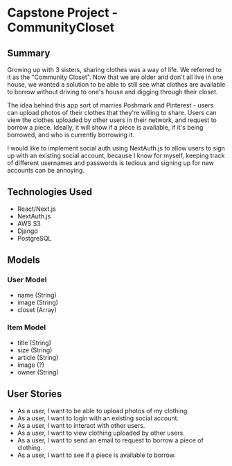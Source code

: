 # Capstone Project - CommunityCloset

## Summary

Growing up with 3 sisters, sharing clothes was a way of life. We referred to it as the "Community Closet". Now that we are older and don't all live in one house, 
we wanted a solution to be able to still see what clothes are available to borrow without driving to one's house and digging through their closet. 

The idea behind this app sort of marries Poshmark and Pinterest - users can upload photos of their clothes that they're willing to share. Users can view the clothes
uploaded by other users in their network, and request to borrow a piece. Ideally, it will show if a piece is available, if it's being borrowed, and who
is currently borrowing it. 

I would like to implement social auth using NextAuth.js to allow users to sign up with an existing social account, because I know for myself, keeping track of different usernames and passwords is tedious and signing up for new accounts can be annoying. 

## Technologies Used

- React/Next.js
- NextAuth.js
- AWS S3
- Django
- PostgreSQL

## Models 

### User Model 
  - name (String)
  - image (String)
  - closet (Array)

### Item Model 
  - title (String)
  - size (String)
  - article (String)
  - image (?)
  - owner (String)

## User Stories

 - As a user, I want to be able to upload photos of my clothing. 
 - As a user, I want to login with an existing social account.
 - As a user, I want to interact with other users.
 - As a user, I want to view clothing uploaded by other users.
 - As a user, I want to send an email to request to borrow a piece of clothing.
 - As a user, I want to see if a piece is available to borrow.


